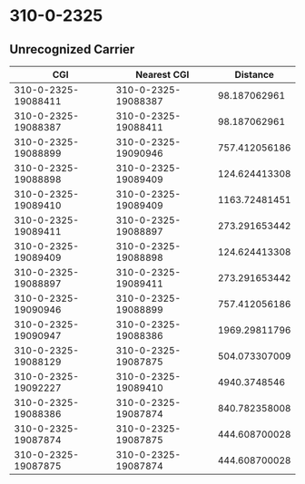 # 310-0-2325
## Unrecognized Carrier


| CGI | Nearest CGI | Distance |
|-----|-------------|----------|
| 310-0-2325-19088411 | 310-0-2325-19088387 | 98.187062961 |
| 310-0-2325-19088387 | 310-0-2325-19088411 | 98.187062961 |
| 310-0-2325-19088899 | 310-0-2325-19090946 | 757.412056186 |
| 310-0-2325-19088898 | 310-0-2325-19089409 | 124.624413308 |
| 310-0-2325-19089410 | 310-0-2325-19089409 | 1163.72481451 |
| 310-0-2325-19089411 | 310-0-2325-19088897 | 273.291653442 |
| 310-0-2325-19089409 | 310-0-2325-19088898 | 124.624413308 |
| 310-0-2325-19088897 | 310-0-2325-19089411 | 273.291653442 |
| 310-0-2325-19090946 | 310-0-2325-19088899 | 757.412056186 |
| 310-0-2325-19090947 | 310-0-2325-19088386 | 1969.29811796 |
| 310-0-2325-19088129 | 310-0-2325-19087875 | 504.073307009 |
| 310-0-2325-19092227 | 310-0-2325-19089410 | 4940.3748546 |
| 310-0-2325-19088386 | 310-0-2325-19087874 | 840.782358008 |
| 310-0-2325-19087874 | 310-0-2325-19087875 | 444.608700028 |
| 310-0-2325-19087875 | 310-0-2325-19087874 | 444.608700028 |
